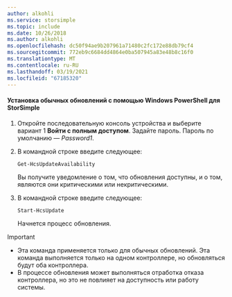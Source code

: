 ```yaml
---
author: alkohli
ms.service: storsimple
ms.topic: include
ms.date: 10/26/2018
ms.author: alkohli
ms.openlocfilehash: dc50f94ae9b207961a71480c2fc172e88db79cf4
ms.sourcegitcommit: 772eb9c6684dd4864e0ba507945a83e48b8c16f0
ms.translationtype: MT
ms.contentlocale: ru-RU
ms.lasthandoff: 03/19/2021
ms.locfileid: "67185320"
---
```

#### <a name="to-install-regular-updates-via-windows-powershell-for-storsimple"></a>Установка обычных обновлений с помощью Windows PowerShell для StorSimple
1. Откройте последовательную консоль устройства и выберите вариант 1 **Войти с полным доступом**. Задайте пароль. Пароль по умолчанию — *Password1*. 
2. В командной строке введите следующее:
   
     `Get-HcsUpdateAvailability`
   
    Вы получите уведомление о том, что обновления доступны, и о том, являются они критическими или некритическими.
3. В командной строке введите следующее:
   
     `Start-HcsUpdate`
   
    Начнется процесс обновления.

> [!IMPORTANT]
> * Эта команда применяется только для обычных обновлений. Эта команда выполняется только на одном контроллере, но обновляться будут оба контроллера. 
> * В процессе обновления может выполняться отработка отказа контроллера, но это не повлияет на доступность или работу системы.
> 
> 

